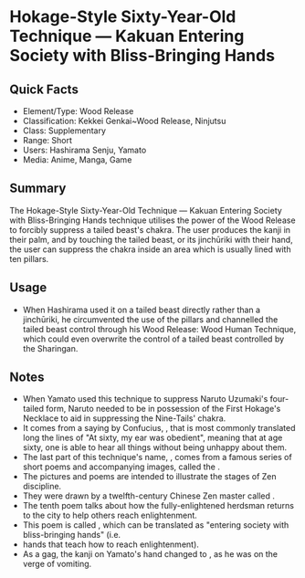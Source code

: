 # Hokage-Style Sixty-Year-Old Technique — Kakuan Entering Society with Bliss-Bringing Hands

## Quick Facts
- Element/Type: Wood Release
- Classification: Kekkei Genkai~Wood Release, Ninjutsu
- Class: Supplementary
- Range: Short
- Users: Hashirama Senju, Yamato
- Media: Anime, Manga, Game

## Summary
The Hokage-Style Sixty-Year-Old Technique — Kakuan Entering Society with Bliss-Bringing Hands technique utilises the power of the Wood Release to forcibly suppress a tailed beast's chakra. The user produces the kanji in their palm, and by touching the tailed beast, or its jinchūriki with their hand, the user can suppress the chakra inside an area which is usually lined with ten pillars.

## Usage
- When Hashirama used it on a tailed beast directly rather than a jinchūriki, he circumvented the use of the pillars and channelled the tailed beast control through his Wood Release: Wood Human Technique, which could even overwrite the control of a tailed beast controlled by the Sharingan.

## Notes
- When Yamato used this technique to suppress Naruto Uzumaki's four-tailed form, Naruto needed to be in possession of the First Hokage's Necklace to aid in suppressing the Nine-Tails' chakra.
- It comes from a saying by Confucius, , that is most commonly translated long the lines of "At sixty, my ear was obedient", meaning that at age sixty, one is able to hear all things without being unhappy about them.
- The last part of this technique's name, , comes from a famous series of short poems and accompanying images, called the .
- The pictures and poems are intended to illustrate the stages of Zen discipline.
- They were drawn by a twelfth-century Chinese Zen master called .
- The tenth poem talks about how the fully-enlightened herdsman returns to the city to help others reach enlightenment.
- This poem is called , which can be translated as "entering society with bliss-bringing hands" (i.e.
- hands that teach how to reach enlightenment).
- As a gag, the kanji on Yamato's hand changed to , as he was on the verge of vomiting.
